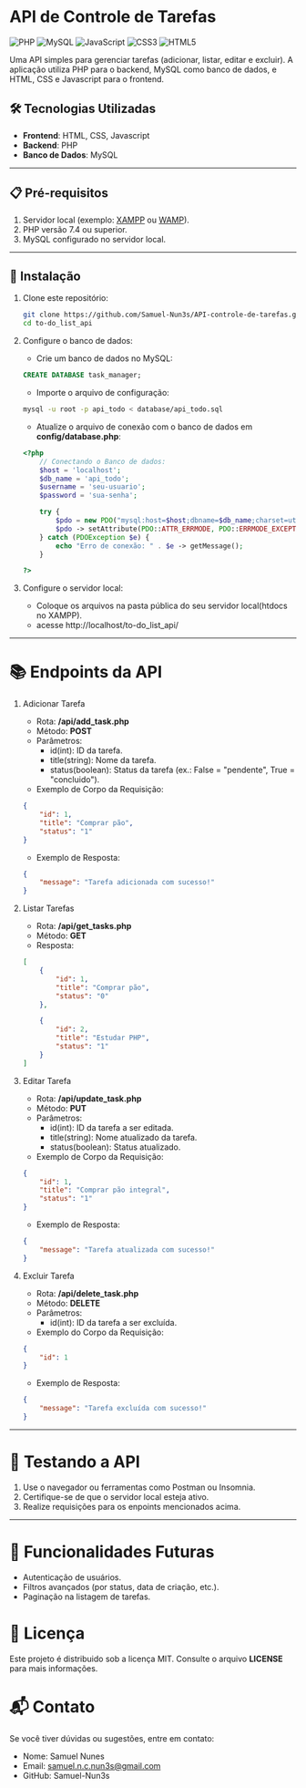 # API de Controle de Tarefas
![PHP](https://img.shields.io/badge/php-%23777BB4.svg?style=for-the-badge&logo=php&logoColor=white)
![MySQL](https://img.shields.io/badge/mysql-4479A1.svg?style=for-the-badge&logo=mysql&logoColor=white)
![JavaScript](https://img.shields.io/badge/javascript-%23323330.svg?style=for-the-badge&logo=javascript&logoColor=%23F7DF1E)
![CSS3](https://img.shields.io/badge/css3-%231572B6.svg?style=for-the-badge&logo=css3&logoColor=white)
![HTML5](https://img.shields.io/badge/html5-%23E34F26.svg?style=for-the-badge&logo=html5&logoColor=white)

Uma API simples para gerenciar tarefas (adicionar, listar, editar e excluir). A aplicação utiliza PHP para o backend, MySQL como banco de dados, e HTML, CSS e Javascript para o frontend.

## 🛠 Tecnologias Utilizadas

- **Frontend**: HTML, CSS, Javascript
- **Backend**: PHP
- **Banco de Dados**: MySQL

---

## 📋 Pré-requisitos

1. Servidor local (exemplo: [XAMPP](https://www.apachefriends.org/) ou [WAMP](https://www.wampserver.com/)).
2. PHP versão 7.4 ou superior.
3. MySQL configurado no servidor local.

---

## 🚀 Instalação

1. Clone este repositório:
    ```bash
    git clone https://github.com/Samuel-Nun3s/API-controle-de-tarefas.git
    cd to-do_list_api

2. Configure o banco de dados:
    - Crie um banco de dados no MySQL:
    ```sql
    CREATE DATABASE task_manager;
    ```

    - Importe o arquivo de configuração:
    ```bash
    mysql -u root -p api_todo < database/api_todo.sql
    ```

    - Atualize o arquivo de conexão com o banco de dados em **config/database.php**:
    ```php
    <?php 
        // Conectando o Banco de dados:
        $host = 'localhost';
        $db_name = 'api_todo';
        $username = 'seu-usuario';
        $password = 'sua-senha';

        try {
            $pdo = new PDO("mysql:host=$host;dbname=$db_name;charset=utf8", $username, $password);
            $pdo -> setAttribute(PDO::ATTR_ERRMODE, PDO::ERRMODE_EXCEPTION);
        } catch (PDOException $e) {
            echo "Erro de conexão: " . $e -> getMessage();
        }

    ?>
    ```

3. Configure o servidor local:
    - Coloque os arquivos na pasta pública do seu servidor local(htdocs no XAMPP).
    - acesse http://localhost/to-do_list_api/

---

# 📚 Endpoints da API

1. Adicionar Tarefa
    - Rota: **/api/add_task.php**
    - Método: **POST**
    - Parâmetros:
        - id(int): ID da tarefa.
        - title(string): Nome da tarefa.
        - status(boolean): Status da tarefa (ex.: False = "pendente", True = "concluido").
    - Exemplo de Corpo da Requisição:
    ```json
    {
        "id": 1,
        "title": "Comprar pão",
        "status": "1"
    }
    ```
    - Exemplo de Resposta:
    ```json
    {
        "message": "Tarefa adicionada com sucesso!"
    }
    ```

2. Listar Tarefas
    - Rota: **/api/get_tasks.php**
    - Método: **GET**
    - Resposta:
    ```json
    [
        {
            "id": 1,
            "title": "Comprar pão",
            "status": "0"
        },

        {
            "id": 2,
            "title": "Estudar PHP",
            "status": "1"
        }
    ]
    ```

3. Editar Tarefa
    - Rota: **/api/update_task.php**
    - Método: **PUT**
    - Parâmetros:
        - id(int): ID da tarefa a ser editada.
        - title(string): Nome atualizado da tarefa.
        - status(boolean): Status atualizado.
    - Exemplo de Corpo da Requisição:
    ```json
    {
        "id": 1,
        "title": "Comprar pão integral",
        "status": "1"
    }
    ```
    - Exemplo de Resposta:
    ```json
    {
        "message": "Tarefa atualizada com sucesso!"
    }
    ```

4. Excluir Tarefa
    - Rota: **/api/delete_task.php**
    - Método: **DELETE**
    - Parâmetros:
        - id(int): ID da tarefa a ser excluída.
    - Exemplo do Corpo da Requisição:
    ```json
    {
        "id": 1
    }
    ```
    - Exemplo de Resposta:
    ```json
    {
        "message": "Tarefa excluída com sucesso!"
    }
    ```

---

# 🧪 Testando a API

1. Use o navegador ou ferramentas como Postman ou Insomnia.
2. Certifique-se de que o servidor local esteja ativo.
3. Realize requisições para os enpoints mencionados acima.

---

# 🌟 Funcionalidades Futuras
- Autenticação de usuários.
- Filtros avançados (por status, data de criação, etc.).
- Paginação na listagem de tarefas.

# 📝 Licença
Este projeto é distribuido sob a licença MIT. Consulte o arquivo **LICENSE** para mais informações.

# 📬 Contato
Se você tiver dúvidas ou sugestões, entre em contato:
- Nome: Samuel Nunes
- Email: samuel.n.c.nun3s@gmail.com
- GitHub: Samuel-Nun3s 
